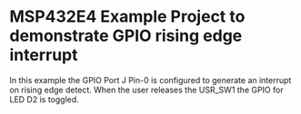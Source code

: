 # MSP432E4 Example Project to demonstrate GPIO rising edge interrupt

In this example the GPIO Port J Pin-0 is configured to generate an interrupt
 on rising edge detect. When the user releases the USR_SW1 the GPIO for LED D2
 is toggled.